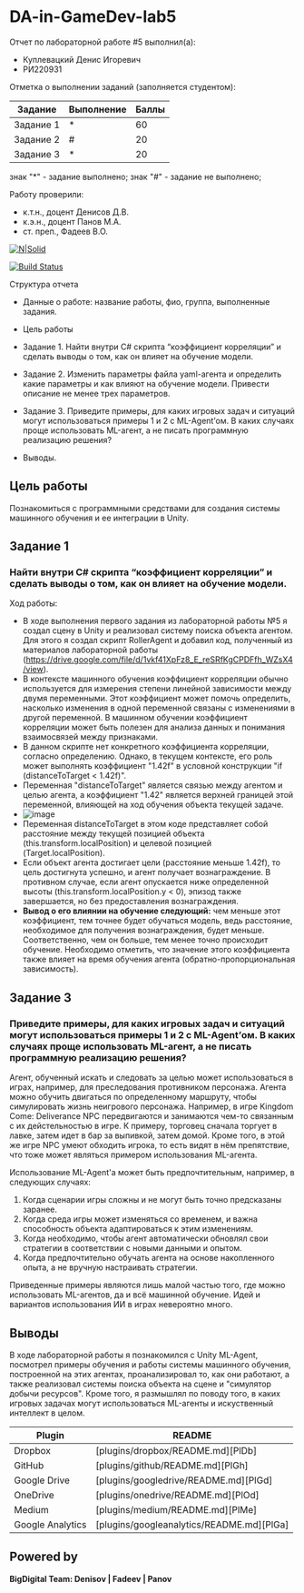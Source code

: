 # DA-in-GameDev-lab5

Отчет по лабораторной работе #5 выполнил(а):
- Куплевацкий Денис Игоревич
- РИ220931

Отметка о выполнении заданий (заполняется студентом):

| Задание | Выполнение | Баллы |
| ------ | ------ | ------ |
| Задание 1 | * | 60 |
| Задание 2 | # | 20 |
| Задание 3 | * | 20 |

знак "*" - задание выполнено; знак "#" - задание не выполнено;

Работу проверили:
- к.т.н., доцент Денисов Д.В.
- к.э.н., доцент Панов М.А.
- ст. преп., Фадеев В.О.

[![N|Solid](https://cldup.com/dTxpPi9lDf.thumb.png)](https://nodesource.com/products/nsolid)

[![Build Status](https://travis-ci.org/joemccann/dillinger.svg?branch=master)](https://travis-ci.org/joemccann/dillinger)

Структура отчета

- Данные о работе: название работы, фио, группа, выполненные задания.
  
- Цель работы

- Задание 1. Найти внутри C# скрипта “коэффициент корреляции” и сделать выводы о том, как он влияет на обучение модели.

- Задание 2. Изменить параметры файла yaml-агента и определить какие параметры и как влияют на обучение модели. Привести описание не менее трех параметров.
  
- Задание 3. Приведите примеры, для каких игровых задач и ситуаций могут использоваться примеры 1 и 2 с ML-Agent’ом. В каких случаях проще использовать ML-агент, а не писать программную реализацию решения?
  
- Выводы.

## Цель работы
Познакомиться с программными средствами для создания системы машинного обучения и ее интеграции в Unity.

## Задание 1
### Найти внутри C# скрипта “коэффициент корреляции” и сделать выводы о том, как он влияет на обучение модели.
 
Ход работы: 
- В ходе выполнения первого задания из лабораторной работы №5 я создал сцену в Unity и реализовал систему поиска объекта агентом. Для этого я создал скрипт RollerAgent и добавил код, полученный из материалов лабораторной работы (https://drive.google.com/file/d/1vkf41XpFz8_E_reSRfKgCPDFfh_WZsX4/view).
- В контексте машинного обучения коэффициент корреляции обычно используется для измерения степени линейной зависимости между двумя переменными. Этот коэффициент может помочь определить, насколько изменения в одной переменной связаны с изменениями в другой переменной. В машинном обучении коэффициент корреляции может быть полезен для анализа данных и понимания взаимосвязей между признаками.
- В данном скрипте нет конкретного коэффициента корреляции, согласно определению. Однако, в текущем контексте, его роль может выполнять коэффициент "1.42f" в условной конструкции "if (distanceToTarget < 1.42f)".
- Переменная "distanceToTarget" является связью между агентом и целью агента, а коэффициент "1.42" является верхней границей этой переменной, влияющей на ход обучения объекта текущей задаче.
- ![image](https://github.com/parallaxD/DA-in-GameDev-lab5/assets/81700733/58e7c11d-6b63-4ba0-b570-2bd4807b5633)
- Переменная distanceToTarget в этом коде представляет собой расстояние между текущей позицией объекта (this.transform.localPosition) и целевой позицией (Target.localPosition).
- Если объект агента достигает цели (расстояние меньше 1.42f), то цель достигнута успешно, и агент получает вознаграждение. В противном случае, если агент опускается ниже определенной высоты (this.transform.localPosition.y < 0), эпизод также завершается, но без предоставления вознаграждения.
- **Вывод о его влиянии на обучение следующий:** чем меньше этот коэффициент, тем точнее будет обучаться модель, ведь расстояние, необходимое для получения вознаграждения, будет меньше. Соответственно, чем он больше, тем менее точно происходит обучение. Необходимо отметить, что значение этого коэффициента также влияет на время обучения агента (обратно-пропорциональная зависимость).



## Задание 3
### Приведите примеры, для каких игровых задач и ситуаций могут использоваться примеры 1 и 2 с ML-Agent’ом. В каких случаях проще использовать ML-агент, а не писать программную реализацию решения?

Агент, обученный искать и следовать за целью может использоваться в играх, например, для преследования противником персонажа.
Агента можно обучить двигаться по определенному маршруту, чтобы симулировать жизнь неигрового персонажа. Например, в игре Kingdom Come: Deliverance NPC передвигаются и занимаются чем-то связанным с их дейстельностью в игре. К примеру, торговец сначала торгует в лавке, затем идет в бар за выпивкой, затем домой.
Кроме того, в этой же игре NPC умеют обходить игрока, то есть видят в нём препятствие, что тоже может являться примером использования ML-агента.

Использование ML-Agent'а может быть предпочтительным, например, в следующих случаях:
1) Когда сценарии игры сложны и не могут быть точно предсказаны заранее.
2) Когда среда игры может изменяться со временем, и важна способность объекта адаптироваться к этим изменениям.
3) Когда необходимо, чтобы агент автоматически обновлял свои стратегии в соответствии с новыми данными и опытом.
4) Когда предпочтительно обучать агента на основе накопленного опыта, а не вручную настраивать стратегии.

Приведенные примеры являются лишь малой частью того, где можно использовать ML-агентов, да и всё машинной обучение. Идей и вариантов использования ИИ в играх невероятно много.



## Выводы

В ходе лабораторной работы я познакомился с Unity ML-Agent, посмотрел примеры обучения и работы системы машинного обучения, построенной на этих агентах, проанализировал то, как они работают, а также реализовал системы поиска объекта на сцене и "симулятор добычи ресурсов". 
Кроме того, я размышлял по поводу того, в каких игровых задачах могут использоваться ML-агенты и искуственный интеллект в целом.

| Plugin | README |
| ------ | ------ |
| Dropbox | [plugins/dropbox/README.md][PlDb] |
| GitHub | [plugins/github/README.md][PlGh] |
| Google Drive | [plugins/googledrive/README.md][PlGd] |
| OneDrive | [plugins/onedrive/README.md][PlOd] |
| Medium | [plugins/medium/README.md][PlMe] |
| Google Analytics | [plugins/googleanalytics/README.md][PlGa] |

## Powered by

**BigDigital Team: Denisov | Fadeev | Panov**
